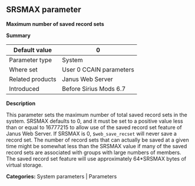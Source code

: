 ## SRSMAX parameter

**Maximum number of saved record sets**

**Summary**

| Default value | 0 |
|---|---|
| Parameter type | System |
| Where set | User 0 CCAIN parameters |
| Related products | Janus Web Server |
| Introduced | Before Sirius Mods 6.7 |

**Description**

This parameter sets the maximum number of total saved record sets in the system. SRSMAX defaults to 0, and it must be set to a positive value less than or equal to 16777215 to allow use of the saved record set feature of Janus Web Server. If SRSMAX is 0, `$web_save_recset` will never save a record set. The number of record sets that can actually be saved at a given time might be somewhat less than the SRSMAX value if many of the saved record sets are associated with groups with large numbers of members. The saved record set feature will use approximately 64\*SRSMAX bytes of virtual storage.

**Categories:** System parameters | Parameters
